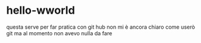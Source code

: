 # hello-wworld
questa serve per far pratica con git hub non mi è ancora chiaro come userò git ma al momento non avevo nulla da fare 
